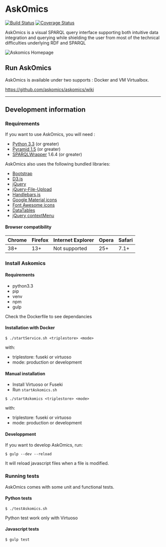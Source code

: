 # AskOmics

[![Build Status](https://travis-ci.org/askomics/askomics.svg?branch=master)](https://travis-ci.org/askomics/askomics)
[![Coverage Status](https://coveralls.io/repos/github/askomics/askomics/badge.svg?branch=master)](https://coveralls.io/github/askomics/askomics?branch=master)


 AskOmics is a visual SPARQL query interface supporting both intuitive data integration and querying while shielding the user from most of the technical difficulties underlying RDF and SPARQL

![Askomics Homepage](static/askomics_home.png)

## Run AskOmics

AskOmics is available under two supports : Docker and VM Virtualbox.

https://github.com/askomics/askomics/wiki

------------------

## Development information

### Requirements

If you want to use AskOmics, you will need :

* [Python 3.3](https://www.python.org/downloads/) (or greater)
* [Pyramid 1.5](http://www.pylonsproject.org) (or greater)
* [SPARQLWrapper](https://rdflib.github.io/sparqlwrapper/) 1.6.4 (or greater)

AskOmics also uses the following bundled libraries:

* [Bootstrap](http://getbootstrap.com)
* [D3.js](http://d3js.org)
* [jQuery](http://jquery.com)
* [jQuery-File-Upload](https://github.com/blueimp/jQuery-File-Upload)
* [Handlebars.js](http://handlebarsjs.com/)
* [Google Material icons](https://design.google.com/icons/)
* [Font Awesome icons](http://fontawesome.io/icons/)
* [DataTables](https://datatables.net/)
* [jQuery contextMenu](http://swisnl.github.io/jQuery-contextMenu/index.html)

#### Browser compatibility

| Chrome | Firefox | Internet Explorer | Opera | Safari |
|---|---|---|---|---|
| 38+  | 13+  | Not supported  | 25+  |  7.1+ |

### Install Askomics

#### Requirements

+ python3.3
+ pip
+ venv
+ npm
+ gulp

Check the Dockerfile to see dependancies


#### Installation with Docker

```
$ ./startService.sh <triplestore> <mode>
```

with:

+ triplestore: fuseki or virtuoso
+ mode: production or development

#### Manual installation

+ Install  Virtuoso or Fuseki
+ Run `startAskomics.sh`

```
$ ./startAskomics <triplestore> <mode>
```

with:

+ triplestore: fuseki or virtuoso
+ mode: production or development

#### Developpment

If you want to develop AskOmics, run:

```
$ gulp --dev --reload
```

It will reload javascript files when a file is modified.


### Running tests

AskOmics comes with some unit and functional tests.

#### Python tests

```
$ ./testAskomics.sh
```

Python test work only with Virtuoso

#### Javascript tests

```
$ gulp test
```
